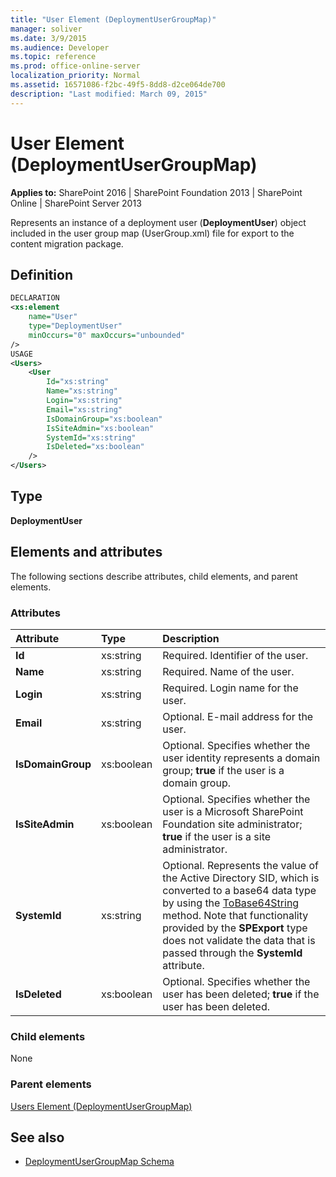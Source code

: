 ```yaml
---
title: "User Element (DeploymentUserGroupMap)"
manager: soliver
ms.date: 3/9/2015
ms.audience: Developer
ms.topic: reference
ms.prod: office-online-server
localization_priority: Normal
ms.assetid: 16571086-f2bc-49f5-8dd8-d2ce064de700
description: "Last modified: March 09, 2015"
---
```


# User Element (DeploymentUserGroupMap)

**Applies to:** SharePoint 2016 | SharePoint Foundation 2013 | SharePoint Online | SharePoint Server 2013
  
Represents an instance of a deployment user (**DeploymentUser**) object included in the user group map (UserGroup.xml) file for export to the content migration package.

## Definition

```XML
DECLARATION
<xs:element 
    name="User" 
    type="DeploymentUser" 
    minOccurs="0" maxOccurs="unbounded" 
/>
USAGE
<Users>
    <User
        Id="xs:string"
        Name="xs:string"
        Login="xs:string"
        Email="xs:string"
        IsDomainGroup="xs:boolean"
        IsSiteAdmin="xs:boolean"
        SystemId="xs:string"
        IsDeleted="xs:boolean"
    />
</Users>

```

## Type

**DeploymentUser**
  
## Elements and attributes

The following sections describe attributes, child elements, and parent elements.

### Attributes

|**Attribute**|**Type**|**Description**|
|:-----|:-----|:-----|
|**Id** <br/> |xs:string  <br/> |Required. Identifier of the user.  <br/> |
|**Name** <br/> |xs:string  <br/> |Required. Name of the user.  <br/> |
|**Login** <br/> |xs:string  <br/> |Required. Login name for the user.  <br/> |
|**Email** <br/> |xs:string  <br/> |Optional. E-mail address for the user.  <br/> |
|**IsDomainGroup** <br/> |xs:boolean  <br/> |Optional. Specifies whether the user identity represents a domain group; **true** if the user is a domain group.  <br/> |
|**IsSiteAdmin** <br/> |xs:boolean  <br/> |Optional. Specifies whether the user is a Microsoft SharePoint Foundation site administrator; **true** if the user is a site administrator.  <br/> |
|**SystemId** <br/> |xs:string  <br/> |Optional. Represents the value of the Active Directory SID, which is converted to a base64 data type by using the [ToBase64String](frlrfSystemConvertClassToBase64StringTopic) method. Note that functionality provided by the **SPExport** type does not validate the data that is passed through the **SystemId** attribute.  <br/> |
|**IsDeleted** <br/> |xs:boolean  <br/> |Optional. Specifies whether the user has been deleted; **true** if the user has been deleted.  <br/> |
   
### Child elements

None
   
### Parent elements

[Users Element (DeploymentUserGroupMap)](users-element-deploymentusergroupmap.md)
   
## See also

- [DeploymentUserGroupMap Schema](deploymentusergroupmap-schema.md)

